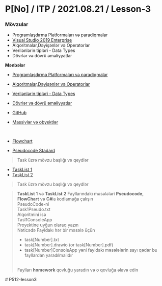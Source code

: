 # P[No] / ITP / 2021.08.21 / Lesson-3

### Mövzular 
  - Programlaşdırma Platformaları və paradiqmalar
  - [Visual Studio 2019 Enterprise](https://visualstudio.microsoft.com/thank-you-downloading-visual-studio/?sku=Enterprise&rel=16)
  - Alqoritmalar,Dəyişənlər və Operatorlar
  - Verilənlərin tipləri - Data Types
  - Dövrlər və dövrü əməliyyatlar


<b>Mənbələr</b>

- [Programlaşdırma Platformaları və paradiqmalar](/docs/ProgrammingPlatformsAndParadigms.pdf)
- [Alqoritmalar,Dəyişənlər və Operatorlar](/docs/Algorithms-Variables-Operators.pdf)
- [Verilənlərin tipləri - Data Types](/docs/DataTypes.pdf)
- [Dövrlər və dövrü əməliyyatlar](/docs/Loops.pdf)
- [GitHub](/docs/GitHub.pdf)
- [Massivlər və obyektlər](/docs/Arrays-Objects.pdf)
  
  <br/>
- [Flowchart](https://app.diagrams.net/)
- [Pseudocode Stadard](https://users.csc.calpoly.edu/~jdalbey/SWE/pdl_std.html)


> Task üzrə mövzu başlığı və qeydlər
- [TaskList 1](/eve1.txt)
- [TaskList 2](/eve2.txt)

> Task üzrə mövzu başlığı və qeydlər

<blockquote>
    <b>TaskList 1</b> və <b>TaskList 2</b>
    Fayllarındakı məsələləri <b>Pseudocode</b>, <b>FlowChart</b> və <b>C#</b>la kodlamağa çalışın
    <br>
    PseudoCode-ni <br/>
    Task1Pseudo.txt<br/>
    Alqoritmini isə<br/>
    Tasl1ConsoleApp<br/>
    Proyektine uyğun olaraq yazın
   <br>
   Nəticədə
   Fayldakı hər bir məsələ üçün<br/>
   
   - task[Number].txt
   - task[Number].drawio (or task[Number].pdf)
   - task[Number]ConsoleApp
   yəni fayldakı məsələlərin sayı qədər bu fayllardan yaradılmalıdır
   <br/>
   Faylları <b>homework</b> qovluğu yaradın və o qovluğa əlavə edin
   </br>
</blockquote># P512-lesson3
